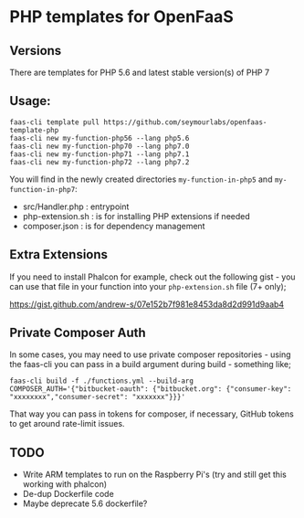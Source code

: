# PHP templates for OpenFaaS

## Versions
There are templates for PHP 5.6 and latest stable version(s) of PHP 7

## Usage:

```shell
faas-cli template pull https://github.com/seymourlabs/openfaas-template-php
faas-cli new my-function-php56 --lang php5.6
faas-cli new my-function-php70 --lang php7.0
faas-cli new my-function-php71 --lang php7.1
faas-cli new my-function-php72 --lang php7.2
```

You will find in the newly created directories `my-function-in-php5` and `my-function-in-php7`:
- src/Handler.php : entrypoint
- php-extension.sh : is for installing PHP extensions if needed
- composer.json : is for dependency management

## Extra Extensions

If you need to install Phalcon for example, check out the following gist - you can use
that file in your function into your `php-extension.sh` file (7+ only);

https://gist.github.com/andrew-s/07e152b7f981e8453da8d2d991d9aab4

## Private Composer Auth

In some cases, you may need to use private composer repositories - using the faas-cli you can pass in 
a build argument during build - something like;

```
faas-cli build -f ./functions.yml --build-arg COMPOSER_AUTH='{"bitbucket-oauth": {"bitbucket.org": {"consumer-key": "xxxxxxxx","consumer-secret": "xxxxxxx"}}}' 
```

That way you can pass in tokens for composer, if necessary, GitHub tokens to get around rate-limit issues.

## TODO

- Write ARM templates to run on the Raspberry Pi's (try and still get this working with phalcon)
- De-dup Dockerfile code
- Maybe deprecate 5.6 dockerfile?